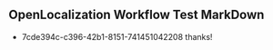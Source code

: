 ## OpenLocalization Workflow Test MarkDown
* 7cde394c-c396-42b1-8151-741451042208 thanks!

<!--HONumber=Aug16_HO5-->


